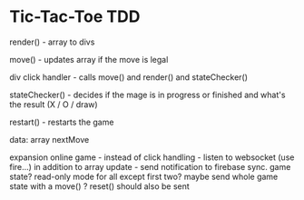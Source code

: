# Tic-Tac-Toe TDD

render() - array to divs

move() - updates array if the move is legal

div click handler - calls move() and render() and stateChecker()

stateChecker() - decides if the mage is in progress or finished and what's the result (X / O / draw)

restart() - restarts the game

data:
  array
  nextMove

expansion
  online game - 
    instead of click handling - listen to websocket (use fire...)
    in addition to array update - send notification to firebase
    sync. game state?
    read-only mode for all except first two?
    maybe send whole game state with a move() ?
    reset() should also be sent